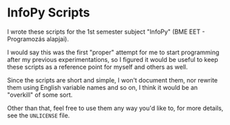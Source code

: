 # InfoPy Scripts

I wrote these scripts for the 1st semester subject "InfoPy"
(BME EET - Programozás alapjai).

I would say this was the first "proper" attempt for me to start programming
after my previous experimentations, so I figured it would be useful to keep
these scripts as a reference point for myself and others as well.

Since the scripts are short and simple, I won't document them,
nor rewrite them using English variable names and so on,
I think it would be an "overkill" of some sort.

Other than that, feel free to use them any way you'd like to,
for more details, see the `UNLICENSE` file.
